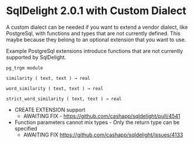 # SqlDelight 2.0.1 with Custom Dialect

A custom dialect can be needed if you want to extend a vendor dialect, like PostgreSql, with functions and types
that are not currently defined. This maybe because they belong to an optional extension that you want to use.

Example PostgreSql extensions introduce functions that are not currently supported by SqlDelight.

```
pg_trgm module 

similarity ( text, text ) → real

word_similarity ( text, text ) → real

strict_word_similarity ( text, text ) → real

```

* CREATE EXTENSION support
  * AWAITING FIX - https://github.com/cashapp/sqldelight/pull/4541
* Function parameters cannot mix types - Only the return type can be specified 
  * AWAITING FIX https://github.com/cashapp/sqldelight/issues/4133
